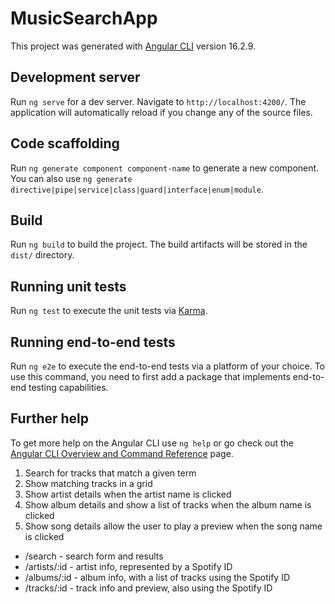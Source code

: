 # MusicSearchApp

This project was generated with [Angular CLI](https://github.com/angular/angular-cli) version 16.2.9.

## Development server

Run `ng serve` for a dev server. Navigate to `http://localhost:4200/`. The application will automatically reload if you change any of the source files.

## Code scaffolding

Run `ng generate component component-name` to generate a new component. You can also use `ng generate directive|pipe|service|class|guard|interface|enum|module`.

## Build

Run `ng build` to build the project. The build artifacts will be stored in the `dist/` directory.

## Running unit tests

Run `ng test` to execute the unit tests via [Karma](https://karma-runner.github.io).

## Running end-to-end tests

Run `ng e2e` to execute the end-to-end tests via a platform of your choice. To use this command, you need to first add a package that implements end-to-end testing capabilities.

## Further help

To get more help on the Angular CLI use `ng help` or go check out the [Angular CLI Overview and Command Reference](https://angular.io/cli) page.

1. Search for tracks that match a given term
2. Show matching tracks in a grid
3. Show artist details when the artist name is clicked
4. Show album details and show a list of tracks when the album name is clicked
5. Show song details allow the user to play a preview when the song name is
clicked


- /search - search form and results
- /artists/:id - artist info, represented by a Spotify ID
- /albums/:id - album info, with a list of tracks using the Spotify ID
- /tracks/:id - track info and preview, also using the Spotify ID
